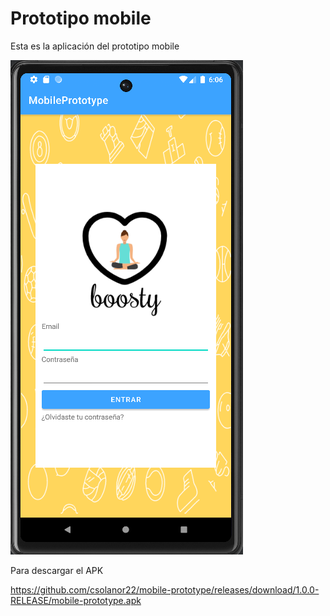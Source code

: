 # Prototipo mobile

Esta es la aplicación del prototipo mobile

![alt text](img/mobile.png)

Para descargar el APK

https://github.com/csolanor22/mobile-prototype/releases/download/1.0.0-RELEASE/mobile-prototype.apk